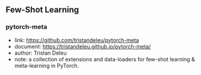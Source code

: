 ## **Few-Shot Learning**

### pytorch-meta
  * link: https://github.com/tristandeleu/pytorch-meta
  * document: https://tristandeleu.github.io/pytorch-meta/
  * author: Tristan Deleu
  * note: a collection of extensions and data-loaders for few-shot learning & meta-learning in PyTorch.
